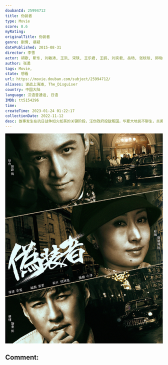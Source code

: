 ```yaml
---
doubanId: 25994712
title: 伪装者
type: Movie
score: 8.6
myRating: 
originalTitle: 伪装者
genre: 剧情, 悬疑
datePublished: 2015-08-31
director: 李雪
actor: 胡歌, 靳东, 刘敏涛, 王凯, 宋轶, 王乐君, 王鸥, 刘奕君, 岳旸, 张棪琰, 郭晓峰, 松峰莉璃, 王铮, 高鑫, 郭虹, 平田康之, 朱梦瑶, 孙梦佳, 孙晨, 冯晖, 松浦敬之, 刘陆, 高正, 曲浩天, 冯千, 姚力烨, 王宏, 谢承颖, 史晓僮, 毕英杰, 柳洋, 桑茗胜, 王海龙, 郭彤彤, 臧晋, 孙征宇, 张巨明, 叶恺文, 李世荣, 张晓谦, 范哲琛, 金雁, 宝木中阳, 白雪岑, 吴昊宸, 徐佳琦
author: 张勇
tags: Movie, 
state: 想看
url: https://movie.douban.com/subject/25994712/
aliases: 谍战上海滩, The_Disguiser
country: 中国大陆
language: 汉语普通话, 日语
IMDb: tt5154296
time: 
createTime: 2023-01-24 01:22:17
collectionDate: 2022-11-12
desc: 故事发生在抗日战争如火如荼的关键阶段，汪伪政府投敌叛国，华夏大地民不聊生，炎黄子孙的命运危在旦夕。上海明氏企业的董事长明镜（刘敏涛饰）胸怀赤诚，暗中资助中国共产党。她的弟弟明楼（靳东饰）则在军统担...
---
```


![image](assets/p2221539583.jpg)

Comment: 
---

